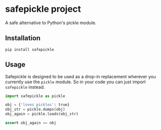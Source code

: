 # safepickle project

A safe alternative to Python's pickle module.

## Installation

```
pip install safepickle
```

## Usage

Safepickle is designed to be used as a drop-in replacement wherever you currently use the `pickle` module. So in your code you can just import `safepickle` instead.

```python
import safepickle as pickle

obj = {'loves pickles': true}
obj_str = pickle.dumps(obj)
obj_again = pickle.loads(obj_str)

assert obj_again == obj
```
